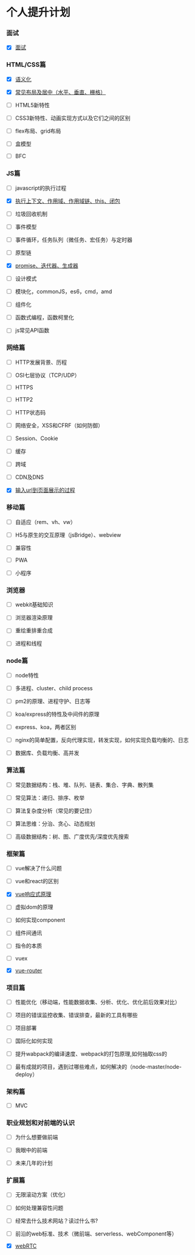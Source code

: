 # 个人提升计划

### 面试

- [x] [面试](https://github.com/lilangxiong/plan/blob/master/interview/interview.md)

### HTML/CSS篇

- [x] [语义化](https://github.com/lilangxiong/plan/blob/master/semantic.md)

- [x] [常见布局及居中（水平、垂直、栅格）](https://github.com/lilangxiong/plan/blob/master/layout.md)

- [ ] HTML5新特性

- [ ] CSS3新特性、动画实现方式以及它们之间的区别

- [ ] flex布局、grid布局

- [ ] 盒模型

- [ ] BFC


### JS篇
- [ ] javascript的执行过程

- [x] [执行上下文、作用域、作用域链、this、闭包](https://github.com/lilangxiong/plan/blob/master/executionContext/executionContext.md)

- [ ] 垃圾回收机制

- [ ] 事件模型

- [ ] 事件循环，任务队列（微任务、宏任务）与定时器

- [ ] 原型链

- [x] [promise、迭代器、生成器](https://github.com/lilangxiong/plan/blob/master/promise/promise.md)

- [ ] 设计模式

- [ ] 模块化，commonJS，es6，cmd，amd

- [ ] 组件化

- [ ] 函数式编程，函数柯里化

- [ ] js常见API函数


### 网络篇

- [ ] HTTP发展背景、历程

- [ ] OSI七层协议（TCP/UDP）

- [ ] HTTPS

- [ ] HTTP2

- [ ] HTTP状态码

- [ ] 网络安全，XSS和CFRF（如何防御）

- [ ] Session、Cookie

- [ ] 缓存

- [ ] 跨域

- [ ] CDN及DNS

- [x] [输入url到页面展示的过程](https://github.com/lilangxiong/plan/blob/master/url/url.md)

### 移动篇

- [ ] 自适应（rem、vh、vw）

- [ ] H5与原生的交互原理（jsBridge）、webview

- [ ] 兼容性

- [ ] PWA

- [ ] 小程序

### 浏览器

- [ ] webkit基础知识

- [ ] 浏览器渲染原理

- [ ] 重绘重排重合成

- [ ] 进程和线程

### node篇

- [ ] node特性

- [ ] 多进程、cluster、child process

- [ ] pm2的原理、进程守护、日志等

- [ ] koa/express的特性及中间件的原理

- [ ] express、koa，两者区别

- [ ] nginx的简单配置，反向代理实现，转发实现，如何实现负载均衡的、日志

- [ ] 数据库、负载均衡、高并发

### 算法篇

- [ ] 常见数据结构：栈、堆、队列、链表、集合、字典、散列集

- [ ] 常见算法：递归、排序、枚举

- [ ] 算法复杂度分析（常见的要记住）

- [ ] 算法思维：分治、贪心、动态规划

- [ ] 高级数据结构：树、图、广度优先/深度优先搜索


### 框架篇

- [ ] vue解决了什么问题

- [ ] vue和react的区别

- [x] [vue响应式原理](https://github.com/lilangxiong/plan/blob/master/vueReactivity/vueReactivity.md)

- [ ] 虚拟dom的原理

- [ ] 如何实现component

- [ ] 组件间通讯

- [ ] 指令的本质

- [ ] vuex

- [x] [vue-router](https://github.com/lilangxiong/plan/blob/master/vueRouter/vueRouter.md)

### 项目篇

- [ ] 性能优化（移动端，性能数据收集、分析、优化、优化前后效果对比）

- [ ] 项目的错误监控收集、错误排查，最新的工具有哪些

- [ ] 项目部署

- [ ] 国际化如何实现

- [ ] 提升wabpack的编译速度、webpack的打包原理,如何抽取css的

- [ ] 最有成就的项目，遇到过哪些难点，如何解决的（node-master/node-deploy）

### 架构篇

- [ ] MVC

### 职业规划和对前端的认识

- [ ] 为什么想要做前端

- [ ] 我眼中的前端

- [ ] 未来几年的计划

### 扩展篇

- [ ] 无限滚动方案（优化）

- [ ] 如何处理兼容性问题

- [ ] 经常去什么技术网站？读过什么书?

- [ ] 前沿的web标准、技术（微前端、serverless、webComponent等）

- [x] [webRTC](https://github.com/lilangxiong/plan/blob/master/webrtc/webrtc.md)